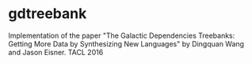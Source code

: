 # gdtreebankImplementation of the paper "The Galactic Dependencies Treebanks: Getting More Data by Synthesizing New Languages" by Dingquan Wang and Jason Eisner. TACL 2016